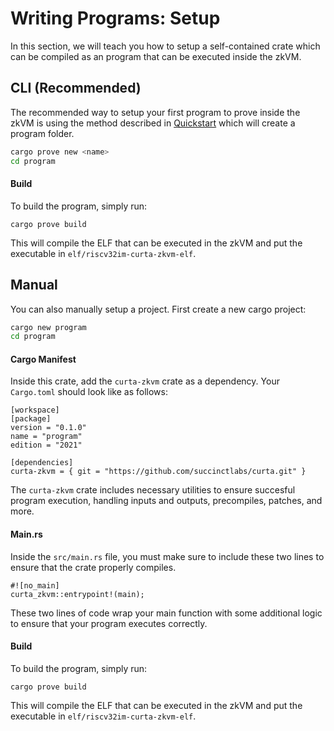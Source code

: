 # Writing Programs: Setup

In this section, we will teach you how to setup a self-contained crate which can be compiled as an program that can be executed inside the zkVM.

## CLI (Recommended)

The recommended way to setup your first program to prove inside the zkVM is using the method described in [Quickstart](../getting-started/quickstart.md) which will create a program folder.

```bash
cargo prove new <name>
cd program
```

#### Build

To build the program, simply run:

```
cargo prove build
```

This will compile the ELF that can be executed in the zkVM and put the executable in `elf/riscv32im-curta-zkvm-elf`.


## Manual

You can also manually setup a project. First create a new cargo project:

```bash
cargo new program
cd program
```

#### Cargo Manifest

Inside this crate, add the `curta-zkvm` crate as a dependency. Your `Cargo.toml` should look like as follows:

```rust,noplayground
[workspace]
[package]
version = "0.1.0"
name = "program"
edition = "2021"

[dependencies]
curta-zkvm = { git = "https://github.com/succinctlabs/curta.git" }
```

The `curta-zkvm` crate includes necessary utilities to ensure succesful program execution, handling inputs and outputs,
precompiles, patches, and more.

#### Main.rs

Inside the `src/main.rs` file, you must make sure to include these two lines to ensure that the crate
properly compiles.

```rust,noplayground
#![no_main]
curta_zkvm::entrypoint!(main);
```

These two lines of code wrap your main function with some additional logic to ensure that your program executes correctly.


#### Build

To build the program, simply run:

```
cargo prove build
```

This will compile the ELF that can be executed in the zkVM and put the executable in `elf/riscv32im-curta-zkvm-elf`.